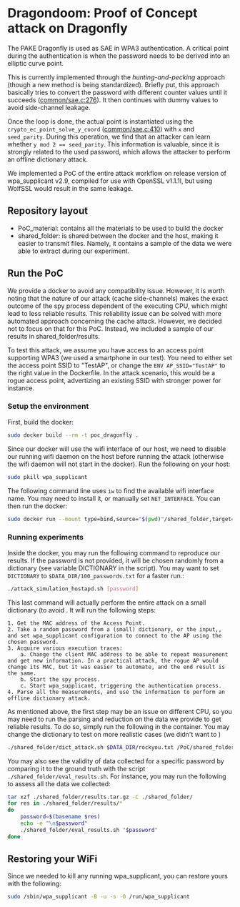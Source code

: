 # Dragondoom: Proof of Concept attack on Dragonfly

The PAKE Dragonfly is used as SAE in WPA3 authentication. 
A critical point during the authentication is when the password needs to be derived into an elliptic curve point. 

This is currently implemented through the *hunting-and-pecking* approach (though a new method is being standardized). Briefly put, this approach basically tries to convert the password with different counter values until it succeeds ([common/sae.c:276](https://w1.fi/cgit/hostap/tree/src/common/sae.c?h=hostap_2_9&id=ca8c2bd28ad53f431d6ee60ef754e98cfdb4c17b#n276)). It then continues with dummy values to avoid side-channel leakage. 

Once the loop is done, the actual point is instantiated using the `crypto_ec_point_solve_y_coord` ([common/sae.c:410](https://w1.fi/cgit/hostap/tree/src/common/sae.c?h=hostap_2_9&id=ca8c2bd28ad53f431d6ee60ef754e98cfdb4c17b#n410)) with `x` and `seed_parity`. During this operation, we find that an attacker can learn whether  `y mod 2 == seed_parity`.
This information is valuable, since it is strongly related to the used password, which allows the attacker to perform an offline dictionary attack.

We implemented a PoC of the entire attack workflow on release version of wpa_supplicant v2.9, compiled for use with OpenSSL v1.1.1l, but using WolfSSL would result in the same leakage.

## Repository layout

* PoC_material: contains all the materials to be used to build the docker
* shared_folder: is shared between the docker and the host, making it easier to transmit files. Namely, it contains a sample of the data we were able to extract during our experiment.

## Run the PoC

We provide a docker to avoid any compatibility issue. However, it is worth noting that the nature of our attack (cache side-channels) makes the exact outcome of the spy process dependent of the executing CPU, which might lead to less reliable results. This reliability issue can be solved with more automated approach concerning the cache attack. However, we decided not to focus on that for this PoC. Instead, we included a sample of our results in shared_folder/results.

To test this attack, we assume you have access to an access point supporting WPA3 (we used a smartphone in our test). You need to either set the access point SSID to "TestAP", or change the `ENV AP_SSID="TestAP"` to the right value in the Dockerfile. In the attack scenario, this would be a rogue access point, advertizing an existing SSID with stronger power for instance.

### Setup the environment 

First, build the docker:
```bash
sudo docker build --rm -t poc_dragonfly .
```

Since our docker will use the wifi interface of our host, we need to disable our running wifi daemon on the host before running the attack (otherwise the wifi daemon will not start in the docker). Run the following on your host:
```bash
sudo pkill wpa_supplicant
```

The following command line uses `iw` to find the available wifi interface name. You may need to install it, or manually set `NET_INTERFACE`. 
You can then run the docker:
```bash
sudo docker run --mount type=bind,source="$(pwd)"/shared_folder,target=/PoC/shared_folder --net='host' --privileged -e NET_INTERFACE=$(iw dev | awk '$1=="Interface"{print $2}') -it poc_dragonfly
``` 

### Running experiments


Inside the docker, you may run the following command to reproduce our results. If the password is not provided, it will be chosen randomly from a dictionary (see variable DICTIONARY in the script). You may want to set `DICTIONARY` to `$DATA_DIR/100_passwords.txt` for a faster run.:
```bash
./attack_simulation_hostapd.sh [password]
```

This last command will actually perform the entire attack on a small dictionary (to avoid . It will run the following steps:
```
1. Get the MAC address of the Access Point.
2. Take a random password from a (small) dictionary, or the input,, and set wpa_supplicant configuration to connect to the AP using the chosen password.
3. Acquire various execution traces:
    a. Change the client MAC address to be able to repeat measurement and get new information. In a practical attack, the rogue AP would change its MAC, but it was easier to automate, and the end result is the same.
    b. Start the spy process.
    c. Start wpa_supplicant, triggering the authentication process.
4. Parse all the measurements, and use the information to perform an offline dictionary attack.
```

As mentioned above, the first step may be an issue on different CPU, so you may need to run the parsing and reduction on the data we provide to get reliable results.
To do so, simply run the following in the container. You may change the dictionary to test on more realistic cases (we didn't want to )
```bash
./shared_folder/dict_attack.sh $DATA_DIR/rockyou.txt /PoC/shared_folder/results/dragonfly123
``` 

You may also see the validity of data collected for a specific password by comparing it to the ground truth with the script `./shared_folder/eval_results.sh`. For instance, you may run the following to assess all the data we collected:

```bash
tar xzf ./shared_folder/results.tar.gz -C ./shared_folder/
for res in ./shared_folder/results/*
do 
    password=$(basename $res)
    echo -e "\n$password"
    ./shared_folder/eval_results.sh "$password"
done
```

## Restoring your WiFi

Since we needed to kill any running wpa_supplicant, you can restore yours with the following:
```sh
sudo /sbin/wpa_supplicant -B -u -s -O /run/wpa_supplicant
```

